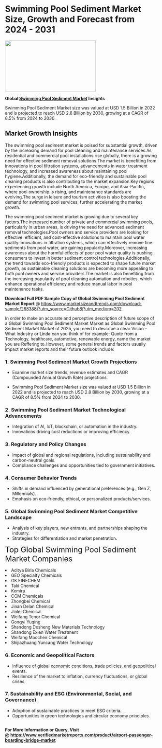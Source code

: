 <H1>Swimming Pool Sediment Market Size, Growth and Forecast from 2024 - 2031</H1><img class="aligncenter size-medium wp-image-584254" src="https://thirdeyenews.in/wp-content/uploads/2024/09/Global-Market-Research-300x168.jpeg" alt="" width="300" height="168" /><p><strong>Global&nbsp;<a href="https://www.marketsizeandtrends.com/download-sample/268388/?utm_source=Github8j?utm_medium=202">Swimming Pool Sediment Market</a> Insights</strong></p><p>Swimming Pool Sediment Market size was valued at USD 1.5 Billion in 2022 and is projected to reach USD 2.8 Billion by 2030, growing at a CAGR of 8.5% from 2024 to 2030.</p><p><h2>Market Growth Insights</h2> <p>The swimming pool sediment market is poised for substantial growth, driven by the increasing demand for pool cleaning and maintenance services.As residential and commercial pool installations rise globally, there is a growing need for effective sediment removal solutions.The market is benefiting from innovations in pool filtration systems, advancements in water treatment technology, and increased awareness about maintaining pool hygiene.Additionally, the demand for eco-friendly and sustainable pool cleaning products is also contributing to the market expansion.Key regions experiencing growth include North America, Europe, and Asia-Pacific, where pool ownership is rising, and maintenance standards are evolving.The surge in leisure and tourism activities is also boosting the demand for swimming pool services, further accelerating the market growth.</p> <p>The swimming pool sediment market is growing due to several key factors.The increased number of private and commercial swimming pools, particularly in urban areas, is driving the need for advanced sediment removal technologies.Pool owners and service providers are looking for effective, efficient, and cost-effective solutions to maintain pool water quality.Innovations in filtration systems, which can effectively remove fine sediments from pool water, are gaining popularity.Moreover, increasing awareness about the harmful effects of poor pool water quality is pushing consumers to invest in better sediment control technologies.Additionally, the trend towards eco-friendly products is expected to shape future market growth, as sustainable cleaning solutions are becoming more appealing to both pool owners and service providers.The market is also benefiting from the increasing popularity of pool cleaning automation and robotics, which enhance operational efficiency and reduce manual labor in pool maintenance tasks.</p> <p><span class=""><strong>Download Full PDF Sample Copy of Global Swimming Pool Sediment Market Report</strong> @ <a href="https://www.marketsizeandtrends.com/download-sample/268388/?utm_source=Github8j?utm_medium=202" target="_blank">https://www.marketsizeandtrends.com/download-sample/268388/?utm_source=Github8j?utm_medium=202</a></span></p><p>In order to make an accurate and perceptive description of future scope of a Global&nbsp;Swimming Pool Sediment Market Market as Global&nbsp;Swimming Pool Sediment Market Market of 2025, you need to describe a clear Vision &ndash; What Industry or Linda can you think of for example: Quote from a Technology, healthcare, automotive, renewable energy, name the market you are Reffering to.However, some general trends and factors usually impact market reports and their future outlook include:</p><h3>1.&nbsp;<strong>Swimming Pool Sediment Market Growth Projections</strong></h3><ul><li>Examine market size trends, revenue estimates and CAGR (Compounded Annual Growth Rate) projections.</li><li><p>Swimming Pool Sediment Market size was valued at USD 1.5 Billion in 2022 and is projected to reach USD 2.8 Billion by 2030, growing at a CAGR of 8.5% from 2024 to 2030.</p></li></ul><h3>2.&nbsp;<strong>Swimming Pool Sediment Market Technological Advancements</strong></h3><ul><li>Integration of AI, IoT, blockchain, or automation in the industry.</li><li>Innovations driving cost reductions or improving efficiency.</li></ul><h3>3.&nbsp;<strong>Regulatory and Policy Changes</strong></h3><ul><li>Impact of global and regional regulations, including sustainability and carbon-neutral goals.</li><li>Compliance challenges and opportunities tied to government initiatives.</li></ul><h3>4.&nbsp;<strong>Consumer Behavior Trends</strong></h3><ul><li>Shifts in demand influenced by generational preferences (e.g., Gen Z, Millennials).</li><li>Emphasis on eco-friendly, ethical, or personalized products/services.</li></ul><h3>5.&nbsp;<strong>Global Swimming Pool Sediment Market Competitive Landscape</strong></h3><ul><li>Analysis of key players, new entrants, and partnerships shaping the industry.</li><li>Strategies for differentiation and market penetration.</li></ul><p data-pm-slice="1 1 []"><span style="color: inherit; font-family: inherit; font-size: 25px;">Top Global Swimming Pool Sediment Market Companies</span></p><div class="" data-test-id=""><p><li>Aditya Birla Chemicals</li><li> GEO Specialty Chemicals</li><li> GK FINECHEM</li><li> Taki Chemical</li><li> Kemira</li><li> CCM Chemicals</li><li> Zhongbei Chemical</li><li> Jinan Delan Chemical</li><li> Jinlei Chemical</li><li> Weifang Tenor Chemical</li><li> Gongyi Yuqing</li><li> Shandong Desheng New Materials Technology</li><li> Shandong Exlen Water Treatment</li><li> Weifang Maochen Chemical</li><li> Shijiazhuang Yuncang Water Technology</li></p></div><h3>6.&nbsp;<strong>Economic and Geopolitical Factors</strong></h3><ul><li>Influence of global economic conditions, trade policies, and geopolitical events.</li><li>Resilience of the market to inflation, currency fluctuations, or global crises.</li></ul><h3>7.&nbsp;<strong>Sustainability and ESG (Environmental, Social, and Governance)</strong></h3><ul><li>Adoption of sustainable practices to meet ESG criteria.</li><li>Opportunities in green technologies and circular economy principles.</li></ul><h2><strong style="font-size: 14px;">For More Information or Query, Visit @&nbsp;</strong><a style="background-color: #ffffff; font-size: 14px;" href="https://www.marketsizeandtrends.com/report/swimming-pool-sediment-market/" target="_blank">https://www.verifiedmarketreports.com/product/airport-passenger-boarding-bridge-market</a></h2>
